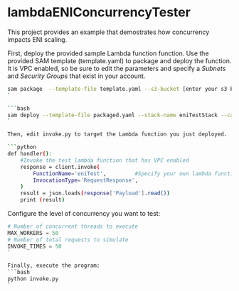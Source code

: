 # lambdaENIConcurrencyTester
This project provides an example that demostrates how concurrency impacts ENI scaling.

First, deploy the provided sample Lambda function function. Use the provided SAM template (template.yaml) to package and deploy the function.
It is VPC enabled, so be sure to edit the parameters and specify a *Subnets* and *Security Groups* that exist in your account.

```bash
sam package  --template-file template.yaml --s3-bucket [enter your s3 bucket here] --output-template-file packaged.yaml
`

```bash
sam deploy --template-file packaged.yaml --stack-name eniTestStack --capabilities CAPABILITY_IAM
`

Then, edit invoke.py to target the Lambda function you just deployed.

```python
def handler():
    #Invoke the test lambda function that has VPC enabled
    response = client.invoke(
        FunctionName='eniTest',         #Specify your own lambda function here
        InvocationType='RequestResponse',
    )
    result = json.loads(response['Payload'].read())
    print (result)
```

Configure the level of concurrency you want to test:

```python
# Number of concurrent threads to execute
MAX_WORKERS = 50
# Number of total requests to simulate
INVOKE_TIMES = 50 
`

Finally, execute the program:
```bash
python invoke.py
`
